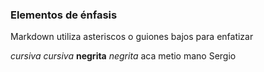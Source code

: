 ### Elementos de énfasis

Markdown utiliza asteriscos o guiones bajos para enfatizar

*cursiva*
_cursiva_
**negrita**
_negrita_
aca metio mano Sergio
